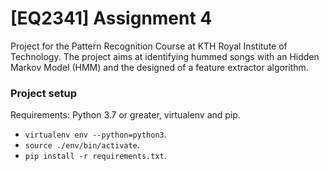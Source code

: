 # \[EQ2341\] Assignment 4
Project for the Pattern Recognition Course at KTH Royal Institute of Technology. The project aims at identifying hummed songs with an Hidden Markov Model (HMM) and the designed of a feature extractor algorithm. 

### Project setup
Requirements: Python 3.7 or greater, virtualenv and pip.

- `virtualenv env --python=python3`.
- `source ./env/bin/activate`.
- `pip install -r requirements.txt`.
